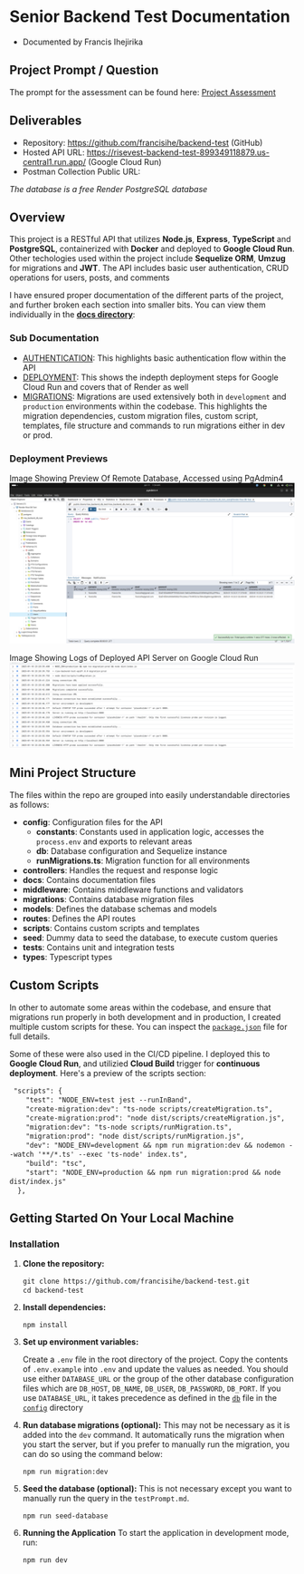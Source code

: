 # Senior Backend Test Documentation
- Documented by Francis Ihejirika

## Project Prompt / Question

The prompt for the assessment can be found here: [Project Assessment](./testPrompt.md)

## Deliverables

- Repository: https://github.com/francisihe/backend-test (GitHub)
- Hosted API URL: https://risevest-backend-test-899349118879.us-central1.run.app/ (Google Cloud Run)
- Postman Collection Public URL: 

_The database is a free Render PostgreSQL database_

## Overview

This project is a RESTful API that utilizes **Node.js**, **Express**, **TypeScript** and **PostgreSQL**, containerized with **Docker** and deployed to **Google Cloud Run**. Other techologies used within the project include **Sequelize ORM**, **Umzug** for migrations and **JWT**. The API includes basic user authentication, CRUD operations for users, posts, and comments

I have ensured proper documentation of the different parts of the project, and further broken each section into smaller bits. You can view them individually in the [**docs directory**](./docs/):

### Sub Documentation
- [AUTHENTICATION](./docs/AUTHENTICATION.md): This highlights basic authentication flow within the API
- [DEPLOYMENT](./docs/DEPLOYMENT.md): This shows the indepth deployment steps for Google Cloud Run and covers that of Render as well
- [MIGRATIONS](./docs/MIGRATIONS.md): Migrations are used extensively both in `development` and `production` environments within the codebase. This highlights the migration dependencies, custom migration files, custom script, templates, file structure and commands to run migrations either in dev or prod.

### Deployment Previews

Image Showing Preview Of Remote Database, Accessed using PgAdmin4
![Image Showing Preview Of Remote Database, Accessed using PgAdmin4](<images/Screenshot from 2025-01-11 01-34-03.png>) 

Image Showing Logs of Deployed API Server on Google Cloud Run
![Image Showing Logs of Deployed API Server on Google Cloud Run](<images/Screenshot from 2025-01-10 23-45-47.png>) 

## Mini Project Structure
The files within the repo are grouped into easily understandable directories as follows:


- **config**: Configuration files for the API
    - **constants**: Constants used in application logic, accesses the `process.env` and exports to relevant areas
    - **db**: Database configuration and Sequelize instance
    - **runMigrations.ts**: Migration function for all environments
- **controllers**: Handles the request and response logic
- **docs**: Contains documentation files
- **middleware**: Contains middleware functions and validators
- **migrations**: Contains database migration files
- **models**: Defines the database schemas and models
- **routes**: Defines the API routes
- **scripts**: Contains custom scripts and templates
- **seed**: Dummy data to seed the database, to execute custom queries
- **tests**: Contains unit and integration tests
- **types**: Typescript types


## Custom Scripts

In other to automate some areas within the codebase, and ensure that migrations run properly in both development and in production, I created multiple custom scripts for these. You can inspect the [`package.json`](./package.json) file for full details.

Some of these were also used in the CI/CD pipeline. I deployed this to **Google Cloud Run**, and utilizied **Cloud Build** trigger for **continuous deployment**. Here's a preview of the scripts section:
```
 "scripts": {
    "test": "NODE_ENV=test jest --runInBand",
    "create-migration:dev": "ts-node scripts/createMigration.ts",
    "create-migration:prod": "node dist/scripts/createMigration.js",
    "migration:dev": "ts-node scripts/runMigration.ts",
    "migration:prod": "node dist/scripts/runMigration.js",
    "dev": "NODE_ENV=development && npm run migration:dev && nodemon --watch '**/*.ts' --exec 'ts-node' index.ts",
    "build": "tsc",
    "start": "NODE_ENV=production && npm run migration:prod && node dist/index.js"
  },
```

## Getting Started On Your Local Machine

### Installation

1. **Clone the repository:**
   ```
   git clone https://github.com/francisihe/backend-test.git
   cd backend-test
   ```

2. **Install dependencies:**
    ```
    npm install
    ```

3. **Set up environment variables:**

    Create a `.env` file in the root directory of the project.
    Copy the contents of `.env.example` into `.env` and update the values as needed. You should use either `DATABASE_URL` or the group of the other database configuration files which are `DB_HOST`, `DB_NAME`, `DB_USER`, `DB_PASSWORD`, `DB_PORT`. If you use `DATABASE_URL`, it takes precedence as defined in the [`db`](./config/db.ts) file in the [`config`](./config/) directory

4. **Run database migrations (optional):**
    This may not be necessary as it is added into the `dev` command. It automatically runs the migration when you start the server, but if you prefer to manually run the migration, you can do so using the command below:
    ```
    npm run migration:dev
    ```

5. **Seed the database (optional):**
    This is not necessary except you want to manually run the query in the `testPrompt.md`.
    ```
    npm run seed-database
    ```

6. **Running the Application**
    To start the application in development mode, run:
    ```
    npm run dev
    ```
